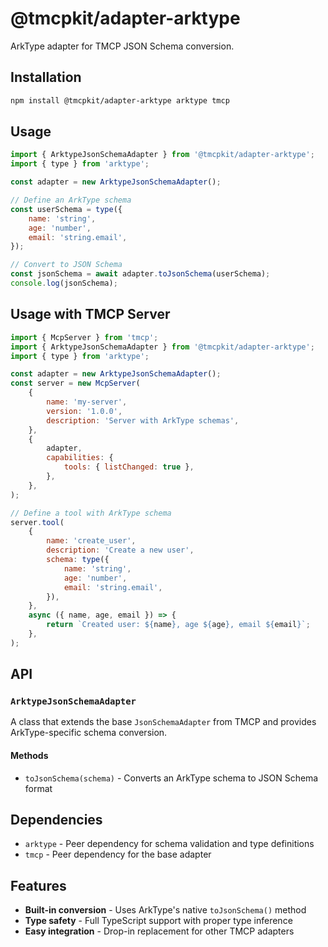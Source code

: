 # @tmcpkit/adapter-arktype

ArkType adapter for TMCP JSON Schema conversion.

## Installation

```bash
npm install @tmcpkit/adapter-arktype arktype tmcp
```

## Usage

```javascript
import { ArktypeJsonSchemaAdapter } from '@tmcpkit/adapter-arktype';
import { type } from 'arktype';

const adapter = new ArktypeJsonSchemaAdapter();

// Define an ArkType schema
const userSchema = type({
	name: 'string',
	age: 'number',
	email: 'string.email',
});

// Convert to JSON Schema
const jsonSchema = await adapter.toJsonSchema(userSchema);
console.log(jsonSchema);
```

## Usage with TMCP Server

```javascript
import { McpServer } from 'tmcp';
import { ArktypeJsonSchemaAdapter } from '@tmcpkit/adapter-arktype';
import { type } from 'arktype';

const adapter = new ArktypeJsonSchemaAdapter();
const server = new McpServer(
	{
		name: 'my-server',
		version: '1.0.0',
		description: 'Server with ArkType schemas',
	},
	{
		adapter,
		capabilities: {
			tools: { listChanged: true },
		},
	},
);

// Define a tool with ArkType schema
server.tool(
	{
		name: 'create_user',
		description: 'Create a new user',
		schema: type({
			name: 'string',
			age: 'number',
			email: 'string.email',
		}),
	},
	async ({ name, age, email }) => {
		return `Created user: ${name}, age ${age}, email ${email}`;
	},
);
```

## API

### `ArktypeJsonSchemaAdapter`

A class that extends the base `JsonSchemaAdapter` from TMCP and provides ArkType-specific schema conversion.

#### Methods

- `toJsonSchema(schema)` - Converts an ArkType schema to JSON Schema format

## Dependencies

- `arktype` - Peer dependency for schema validation and type definitions
- `tmcp` - Peer dependency for the base adapter

## Features

- **Built-in conversion** - Uses ArkType's native `toJsonSchema()` method
- **Type safety** - Full TypeScript support with proper type inference
- **Easy integration** - Drop-in replacement for other TMCP adapters
